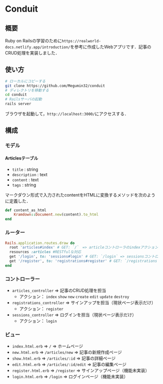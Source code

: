 # Conduit
## 概要
Ruby on Railsの学習のために`https://realworld-docs.netlify.app/introduction/`を参考に作成したWebアプリです．記事のCRUD処理を実装しました．

## 使い方
```bash
# ローカルにコピーする
git clone https://github.com/Megumin32/conduit
# ディレクトリを移動する
cd conduit
# Railsサーバの起動
rails server
```
ブラウザを起動して，`http://localhost:3000/`にアクセスする．



## 構成
### モデル
#### Articlesテーブル  
- `title` : string
- `description` : text
- `content` : text
- `tags` : string

マークダウン形式で入力されたcontentをHTMLに変換するメソッドを次のように定義した．
```ruby
def content_as_html
    Kramdown::Document.new(content).to_html
end
```

### ルーター
``` ruby
Rails.application.routes.draw do
  root 'articles#index' # GET: `/`　=> articleコントローラのindexアクションに対応
  resources :articles #RESTfulな対応
  get '/login', to: 'sessions#login' # GET: `/login` => sessionsコントローラのloginアクションに対応
  get '/register', to: 'registrations#register' # GET: `/registrations` => registrationsコントローラのregisterアクションに対応
end
```

### コントローラー
- `articles_controller` => 記事のCRUD処理を担当
  - アクション： `index` `show` `new` `create` `edit` `update` `destroy`
- `registrations_controller` => サインアップを担当（現状ページ表示だけ）
  - アクション： `register`
- `sessions_controller` => ログインを担当（現状ページ表示だけ）
  - アクション： `login`

### ビュー
-  `index.html.erb` => `/` => ホームページ
-  `new.html.erb` => `/articles/new` => 記事の新規作成ページ
-  `show.html.erb` => `/articles/:id` => 記事の詳細ページ
-  `edit.html.erb` => `/articles/:id/edit` => 記事の編集ページ
-  `register.html.erb` => `/register` => サインアップページ（機能未実装）
-  `login.html.erb` => `/login` => ログインページ（機能未実装）